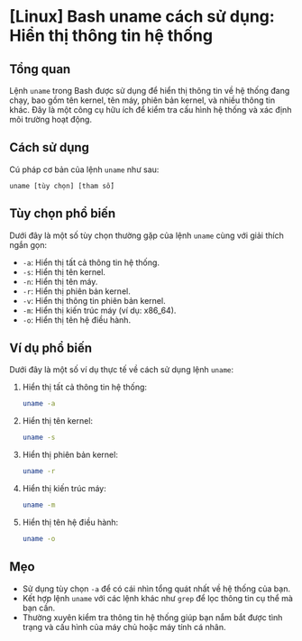 # [Linux] Bash uname cách sử dụng: Hiển thị thông tin hệ thống

## Tổng quan
Lệnh `uname` trong Bash được sử dụng để hiển thị thông tin về hệ thống đang chạy, bao gồm tên kernel, tên máy, phiên bản kernel, và nhiều thông tin khác. Đây là một công cụ hữu ích để kiểm tra cấu hình hệ thống và xác định môi trường hoạt động.

## Cách sử dụng
Cú pháp cơ bản của lệnh `uname` như sau:

```
uname [tùy chọn] [tham số]
```

## Tùy chọn phổ biến
Dưới đây là một số tùy chọn thường gặp của lệnh `uname` cùng với giải thích ngắn gọn:

- `-a`: Hiển thị tất cả thông tin hệ thống.
- `-s`: Hiển thị tên kernel.
- `-n`: Hiển thị tên máy.
- `-r`: Hiển thị phiên bản kernel.
- `-v`: Hiển thị thông tin phiên bản kernel.
- `-m`: Hiển thị kiến trúc máy (ví dụ: x86_64).
- `-o`: Hiển thị tên hệ điều hành.

## Ví dụ phổ biến
Dưới đây là một số ví dụ thực tế về cách sử dụng lệnh `uname`:

1. Hiển thị tất cả thông tin hệ thống:
   ```bash
   uname -a
   ```

2. Hiển thị tên kernel:
   ```bash
   uname -s
   ```

3. Hiển thị phiên bản kernel:
   ```bash
   uname -r
   ```

4. Hiển thị kiến trúc máy:
   ```bash
   uname -m
   ```

5. Hiển thị tên hệ điều hành:
   ```bash
   uname -o
   ```

## Mẹo
- Sử dụng tùy chọn `-a` để có cái nhìn tổng quát nhất về hệ thống của bạn.
- Kết hợp lệnh `uname` với các lệnh khác như `grep` để lọc thông tin cụ thể mà bạn cần.
- Thường xuyên kiểm tra thông tin hệ thống giúp bạn nắm bắt được tình trạng và cấu hình của máy chủ hoặc máy tính cá nhân.